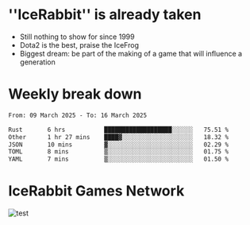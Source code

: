 # ''IceRabbit'' is already taken
- Still nothing to show for since 1999
- Dota2 is the best, praise the IceFrog
- Biggest dream: be part of the making of a game that will influence a generation

# Weekly break down
<!--START_SECTION:waka-->

```txt
From: 09 March 2025 - To: 16 March 2025

Rust       6 hrs           ███████████████████░░░░░░   75.51 %
Other      1 hr 27 mins    ████▓░░░░░░░░░░░░░░░░░░░░   18.32 %
JSON       10 mins         ▓░░░░░░░░░░░░░░░░░░░░░░░░   02.29 %
TOML       8 mins          ▒░░░░░░░░░░░░░░░░░░░░░░░░   01.75 %
YAML       7 mins          ▒░░░░░░░░░░░░░░░░░░░░░░░░   01.50 %
```

<!--END_SECTION:waka-->

# IceRabbit Games Network
![test](https://steam-stat.vercel.app/api?profileName=IceRabbit.png)
